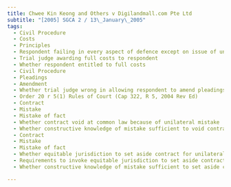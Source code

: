 ```yaml
---
title: Chwee Kin Keong and Others v Digilandmall.com Pte Ltd 
subtitle: "[2005] SGCA 2 / 13\_January\_2005"
tags:
  - Civil Procedure
  - Costs
  - Principles
  - Respondent failing in every aspect of defence except on issue of unilateral mistake
  - Trial judge awarding full costs to respondent
  - Whether respondent entitled to full costs
  - Civil Procedure
  - Pleadings
  - Amendment
  - Whether trial judge wrong in allowing respondent to amend pleadings at conclusion of trial
  - Order 20 r 5(1) Rules of Court (Cap 322, R 5, 2004 Rev Ed)
  - Contract
  - Mistake
  - Mistake of fact
  - Whether contract void at common law because of unilateral mistake
  - Whether constructive knowledge of mistake sufficient to void contract at law
  - Contract
  - Mistake
  - Mistake of fact
  - Whether equitable jurisdiction to set aside contract for unilateral mistake existing
  - Requirements to invoke equitable jurisdiction to set aside contract for unilateral mistake
  - Whether constructive knowledge of mistake sufficient to set aside contract in equity

---
```



